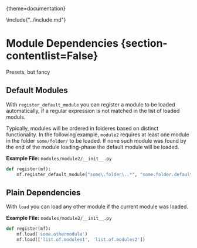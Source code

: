 {theme=documentation}

\include{"../include.md"}

# Module Dependencies {section-contentlist=False}
Presets, but fancy

## Default Modules
With `register_default_module` you can register a module to be loaded automatically, if a regular expression is not matched in the list of loaded moduls.

Typically, modules will be ordered in folderes based on distinct functionality.
In the following example, `module2` requires at least one module in the folder `some/folder/` to be loaded. If none such module was found by the end of the module loading-phase the default module will be loaded.

**Example File:** `modules/module2/__init__.py`
```python
def register(mf):
    mf.register_default_module("some\.folder\..*", "some.folder.defaultmodule")
```


## Plain Dependencies
With `load` you can load any other module if the current module was loaded.

**Example File:** `modules/module2/__init__.py`
```python
def register(mf):
    mf.load('some.othermodule')
    mf.load(['list.of.modules1', 'list.of.modules2'])
```


